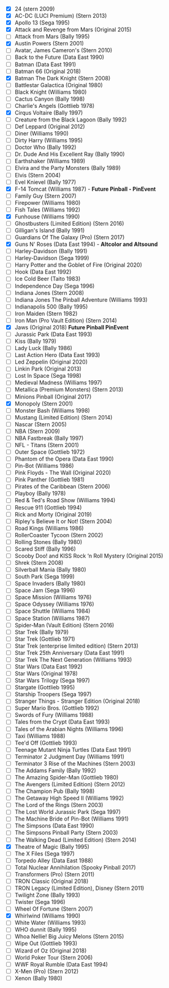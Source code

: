 - [x] 24 (stern 2009)
- [x] AC-DC (LUCI Premium) (Stern 2013) 
- [x] Apollo 13 (Sega 1995) 
- [x] Attack and Revenge from Mars (Original 2015) 
- [ ] Attack from Mars (Bally 1995) 
- [x] Austin Powers (Stern 2001)
- [ ] Avatar, James Cameron's (Stern 2010) 
- [ ] Back to the Future (Data East 1990)
- [ ] Batman (Data East 1991)
- [ ] Batman 66 (Original 2018) 
- [x] Batman The Dark Knight (Stern 2008) 
- [ ] Battlestar Galactica (Original 1980) 
- [ ] Black Knight (Williams 1980)
- [ ] Cactus Canyon (Bally 1998) 
- [ ] Charlie's Angels (Gottlieb 1978) 
- [x] Cirqus Voltaire (Bally 1997) 
- [ ] Creature from the Black Lagoon (Bally 1992) 
- [ ] Def Leppard (Original 2012) 
- [ ] Diner (Williams 1990) 
- [ ] Dirty Harry (Williams 1995)
- [ ] Doctor Who (Bally 1992)
- [ ] Dr. Dude And His Excellent Ray (Bally 1990)
- [ ] Earthshaker (Williams 1989) 
- [ ] Elvira and the Party Monsters (Bally 1989) 
- [ ] Elvis (Stern 2004)
- [ ] Evel Knievel (Bally 1977) 
- [x] F-14 Tomcat (Williams 1987) - **Future Pinball - PinEvent**
- [ ] Family Guy (Stern 2007)
- [ ] Firepower (Williams 1980) 
- [ ] Fish Tales (Williams 1992)
- [x] Funhouse (Williams 1990) 
- [ ] Ghostbusters (Limited Edition) (Stern 2016) 
- [ ] Gilligan's Island (Bally 1991)
- [ ] Guardians Of The Galaxy (Pro) (Stern 2017) 
- [x] Guns N' Roses (Data East 1994) - **Altcolor and Altsound**
- [ ] Harley-Davidson (Bally 1991) 
- [ ] Harley-Davidson (Sega 1999) 
- [ ] Harry Potter and the Goblet of Fire (Original 2020) 
- [ ] Hook (Data East 1992) 
- [ ] Ice Cold Beer (Taito 1983) 
- [ ] Independence Day (Sega 1996) 
- [ ] Indiana Jones (Stern 2008) 
- [ ] Indiana Jones The Pinball Adventure (Williams 1993)
- [ ] Indianapolis 500 (Bally 1995) 
- [ ] Iron Maiden (Stern 1982) 
- [ ] Iron Man (Pro Vault Edition) (Stern 2014)
- [x] Jaws (Original 2018) **Future Pinball PinEvent**
- [ ] Jurassic Park (Data East 1993) 
- [ ] Kiss (Bally 1979) 
- [ ] Lady Luck (Bally 1986)
- [ ] Last Action Hero (Data East 1993)
- [ ] Led Zeppelin (Original 2020)
- [ ] Linkin Park (Original 2013)
- [ ] Lost In Space (Sega 1998)
- [ ] Medieval Madness (Williams 1997) 
- [ ] Metallica (Premium Monsters) (Stern 2013) 
- [ ] Minions Pinball (Original 2017) 
- [x] Monopoly (Stern 2001) 
- [ ] Monster Bash (Williams 1998)
- [ ] Mustang (Limited Edition) (Stern 2014) 
- [ ] Nascar (Stern 2005) 
- [ ] NBA (Stern 2009) 
- [ ] NBA Fastbreak (Bally 1997)
- [ ] NFL - Titans (Stern 2001) 
- [ ] Outer Space (Gottlieb 1972) 
- [ ] Phantom of the Opera (Data East 1990) 
- [ ] Pin-Bot (Williams 1986) 
- [ ] Pink Floyds - The Wall (Original 2020) 
- [ ] Pink Panther (Gottlieb 1981)
- [ ] Pirates of the Caribbean (Stern 2006) 
- [ ] Playboy (Bally 1978) 
- [ ] Red & Ted's Road Show (Williams 1994) 
- [ ] Rescue 911 (Gottlieb 1994) 
- [ ] Rick and Morty (Original 2019) 
- [ ] Ripley's Believe It or Not! (Stern 2004) 
- [ ] Road Kings (Williams 1986) 
- [ ] RollerCoaster Tycoon (Stern 2002) 
- [ ] Rolling Stones (Bally 1980) 
- [ ] Scared Stiff (Bally 1996) 
- [ ] Scooby Doo! and KISS Rock ‘n Roll Mystery (Original 2015)
- [ ] Shrek (Stern 2008)
- [ ] Silverball Mania (Bally 1980) 
- [ ] South Park (Sega 1999)
- [ ] Space Invaders (Bally 1980) 
- [ ] Space Jam (Sega 1996) 
- [ ] Space Mission (Williams 1976) 
- [ ] Space Odyssey (Williams 1976) 
- [ ] Space Shuttle (Williams 1984) 
- [ ] Space Station (Williams 1987) 
- [ ] Spider-Man (Vault Edition) (Stern 2016) 
- [ ] Star Trek (Bally 1979) 
- [ ] Star Trek (Gottlieb 1971)
- [ ] Star Trek (enterprise limited edition) (Stern 2013) 
- [ ] Star Trek 25th Anniversary (Data East 1991) 
- [ ] Star Trek The Next Generation (Williams 1993) 
- [ ] Star Wars (Data East 1992) 
- [ ] Star Wars (Original 1978)
- [ ] Star Wars Trilogy (Sega 1997)
- [ ] Stargate (Gottlieb 1995) 
- [ ] Starship Troopers (Sega 1997) 
- [ ] Stranger Things - Stranger Edition (Original 2018)
- [ ] Super Mario Bros. (Gottlieb 1992) 
- [ ] Swords of Fury (Williams 1988) 
- [ ] Tales from the Crypt (Data East 1993) 
- [ ] Tales of the Arabian Nights (Williams 1996) 
- [ ] Taxi (Williams 1988) 
- [ ] Tee'd Off (Gottlieb 1993) 
- [ ] Teenage Mutant Ninja Turtles (Data East 1991) 
- [ ] Terminator 2 Judgment Day (Williams 1991) 
- [ ] Terminator 3 Rise of the Machines (Stern 2003) 
- [ ] The Addams Family (Bally 1992) 
- [ ] The Amazing Spider-Man (Gottlieb 1980)
- [ ] The Avengers (Limited Edition) (Stern 2012) 
- [ ] The Champion Pub (Bally 1998) 
- [ ] The Getaway High Speed II (Williams 1992) 
- [ ] The Lord of the Rings (Stern 2003) 
- [ ] The Lost World Jurassic Park (Sega 1997) 
- [ ] The Machine Bride of Pin-Bot (Williams 1991) 
- [ ] The Simpsons (Data East 1990) 
- [ ] The Simpsons Pinball Party (Stern 2003) 
- [ ] The Walking Dead (Limited Edition) (Stern 2014) 
- [x] Theatre of Magic (Bally 1995) 
- [ ] The X Files (Sega 1997) 
- [ ] Torpedo Alley (Data East 1988) 
- [ ] Total Nuclear Annihilation (Spooky Pinball 2017) 
- [ ] Transformers (Pro) (Stern 2011) 
- [ ] TRON Classic (Original 2018) 
- [ ] TRON Legacy (Limited Edition), Disney (Stern 2011)
- [ ] Twilight Zone (Bally 1993) 
- [ ] Twister (Sega 1996) 
- [ ] Wheel Of Fortune (Stern 2007)
- [x] Whirlwind (Williams 1990) 
- [ ] White Water (Williams 1993) 
- [ ] WHO dunnit (Bally 1995) 
- [ ] Whoa Nellie! Big Juicy Melons (Stern 2015) 
- [ ] Wipe Out (Gottlieb 1993) 
- [ ] Wizard of Oz (Original 2018) 
- [ ] World Poker Tour (Stern 2006) 
- [ ] WWF Royal Rumble (Data East 1994)
- [ ] X-Men (Pro) (Stern 2012)
- [ ] Xenon (Bally 1980) 
